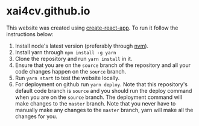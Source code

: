 # xai4cv.github.io

This website was created using [create-react-app](https://github.com/facebook/create-react-app). To run it follow the instructions below:

1. Install node's latest version (preferably through [nvm](https://github.com/nvm-sh/nvm)).
2. Install yarn through `npm install -g yarn`
3. Clone the repository and run `yarn install` in it.
4. Ensure that you are on the `source` branch of the repository and all your code changes happen on the `source` branch.
5. Run `yarn start` to test the website locally.
6. For deployment on github run `yarn deploy`. Note that this repository's default code branch is `source` and you should run the deploy command when you are on the `source` branch. The deployment command will make changes to the `master` branch. Note that you never have to manually make any changes to the `master` branch, yarn will make all the changes for you.
